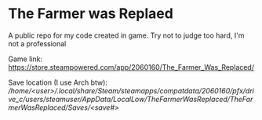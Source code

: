 # The Farmer was Replaed

A public repo for my code created in game. Try not to judge too hard, I'm not a professional 

Game link: https://store.steampowered.com/app/2060160/The_Farmer_Was_Replaced/

Save location (I use Arch btw): */home/\<user>/.local/share/Steam/steamapps/compatdata/2060160/pfx/drive_c/users/steamuser/AppData/LocalLow/TheFarmerWasReplaced/TheFarmerWasReplaced/Saves/\<save#>*